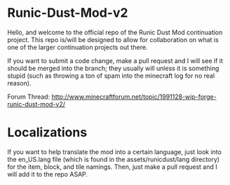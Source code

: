 Runic-Dust-Mod-v2
=================

Hello, and welcome to the official repo of the Runic Dust Mod continuation project.  This repo is/will be designed to 
allow for collaboration on what is one of the larger continuation projects out there.

If you want to submit a code change, make a pull request and I will see if it should be merged into the branch; they usually 
will unless it is something stupid (such as throwing a ton of spam into the minecraft log for no real reason).


Forum Thread: http://www.minecraftforum.net/topic/1991128-wip-forge-runic-dust-mod-v2/


Localizations
=============

If you want to help translate the mod into a certain language, just look into the en_US.lang file (which is found in the
assets/runicdust/lang directory) for the item, block, and tile namings.  Then, just make a pull request and I will add it 
to the repo ASAP.
